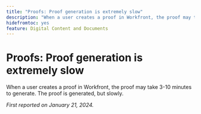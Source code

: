 ```yaml
---
title: "Proofs: Proof generation is extremely slow"
description: "When a user creates a proof in Workfront, the proof may take 3-10 minutes to generate. The proof is generated, but slowly."
hidefromtoc: yes
feature: Digital Content and Documents
---
```


# Proofs: Proof generation is extremely slow

When a user creates a proof in Workfront, the proof may take 3-10 minutes to generate. The proof is generated, but slowly.

_First reported on January 21, 2024._
